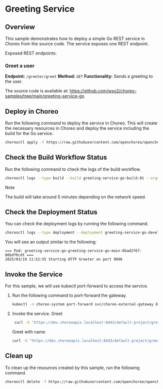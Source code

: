 # Greeting Service

## Overview

This sample demonstrates how to deploy a simple Go REST service in Choreo from the source code.
The service exposes one REST endpoint.

Exposed REST endpoints:

### Greet a user

**Endpoint:** `/greeter/greet`
**Method:** `GET`
**Functionality:** Sends a greeting to the user.

The source code is available at:
https://github.com/wso2/choreo-samples/tree/main/greeting-service-go

## Deploy in Choreo

Run the following command to deploy the service in Choreo. This will create the necessary resources in Choreo and deploy
the service including the build for the Go service.

```bash
choreoctl apply -f https://raw.githubusercontent.com/openchoreo/openchoreo/main/samples/deploying-applications/languages/go/greeter-service.yaml
``` 

## Check the Build Workflow Status

Run the following command to check the logs of the build workflow.

```bash
choreoctl logs --type build --build greeting-service-go-build-01 --organization default-org --project default-project --component greeting-service-go
```

> [!NOTE]
> The build will take around 5 minutes depending on the network speed.

## Check the Deployment Status

You can check the deployment logs by running the following command.

```bash
choreoctl logs --type deployment --deployment greeting-service-go-development-deployment-01 --organization default-org --project default-project --component greeting-service-go
```

You will see an output similar to the following:

```
=== Pod: greeting-service-go-greeting-service-go-main-8bad2f67-86bdf6cdt ===
2025/03/19 11:52:55 Starting HTTP Greeter on port 9090
```

## Invoke the Service

For this sample, we will use kubectl port-forward to access the service.

1. Run the following command to port-forward the gateway.

    ```bash
    kubectl -n choreo-system port-forward svc/choreo-external-gateway 8443:443
    ```
2. Invoke the service.
   Greet
   ```bash
    curl -k "https://dev.choreoapis.localhost:8443/default-project/greeting-service-go/greeter/greet"
   ```

   Greet with name
   ```bash
   curl -k "https://dev.choreoapis.localhost:8443/default-project/greeting-service-go/greeter/greet?name=Alice"
   ```

## Clean up

To clean up the resources created by this sample, run the following command.

```bash
choreoctl delete -f https://raw.githubusercontent.com/openchoreo/openchoreo/main/samples/deploying-applications/languages/go/greeter-service.yaml
```
